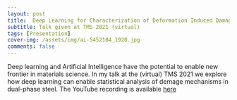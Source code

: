 ```yaml
---
layout: post
title:  Deep Learning for Characterization of Deformation Induced Damage
subtitle: Talk given at TMS 2021 (virtual)
tags: [Presentation]
cover-img: /assets/img/ai-5452104_1920.jpg
comments: false
---
```


Deep learning and Artificial Intelligence have the potential to enable new frontier in materials science. In my talk at the (virtual) TMS 2021 we explore how deep learning can enable statistical analysis of demage mechanisms in dual-phase steel.
The YouTube recording is available [here](https://www.youtube.com/watch?v=6E0TDKJSRBY)
